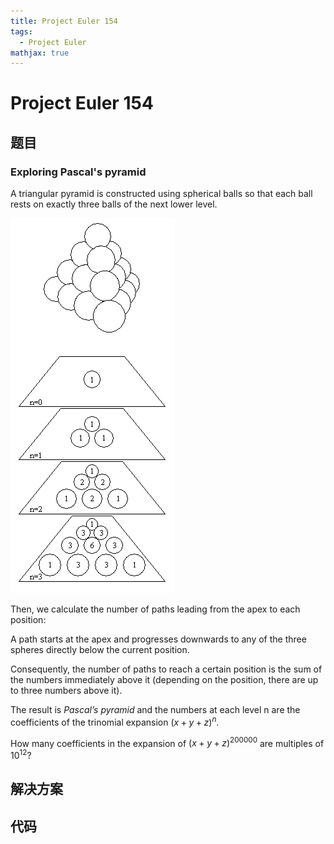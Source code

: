 ```yaml
---
title: Project Euler 154
tags:
  - Project Euler
mathjax: true
---
```

<escape><!-- more --></escape>
    
# Project Euler 154
## 题目
### Exploring Pascal's pyramid


A triangular pyramid is constructed using spherical balls so that each ball rests on exactly three balls of the next lower level.

![](../images/p154_pyramid.png)

Then, we calculate the number of paths leading from the apex to each position:

A path starts at the apex and progresses downwards to any of the three spheres directly below the current position.

Consequently, the number of paths to reach a certain position is the sum of the numbers immediately above it (depending on the position, there are up to three numbers above it).

The result is *Pascal’s pyramid* and the numbers at each level n are the coefficients of the trinomial expansion  $(x + y + z)^n$.

How many coefficients in the expansion of $(x + y + z)^{200000}$ are multiples of $10^{12}$?


## 解决方案


## 代码


